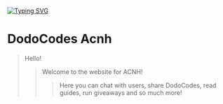 [![Typing SVG](https://readme-typing-svg.demolab.com?font=Fira+Code&pause=500&color=02C0F7&background=FFFFFF00&center=true&width=435&lines=hello!;this+is+the+%E2%84%961+ACNH+Dodocodes+website)](https://git.io/typing-svg)
# DodoCodes Acnh
> Hello! 
>> Welcome to the website for ACNH!
>>> Here you can chat with users, share DodoCodes, read guides, run giveaways and so much more!
